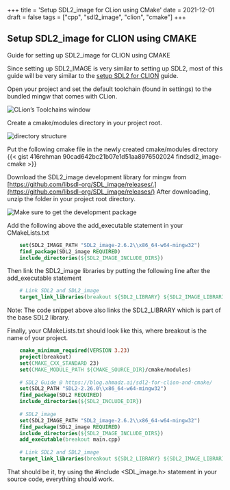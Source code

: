 +++
title = 'Setup SDL2_image for CLion using CMake'
date = 2021-12-01
draft = false
tags = ["cpp", "sdl2_image", "clion", "cmake"]
+++

## Setup SDL2_image for CLION using CMAKE

Guide for setting up SDL2_image for CLION using CMAKE

Since setting up SDL2_IMAGE is very similar to setting up SDL2, most of this guide will be very similar to the [setup SDL2 for CLION](https://blog.ahmadz.ai/sdl2-for-clion-and-cmake/) guide.

Open your project and set the default toolchain (found in settings) to the bundled mingw that comes with CLion.

![CLion’s Toolchains window](https://cdn-images-1.medium.com/max/2000/0*Pv3cW9hg0ZuxxY1k.png)

Create a cmake/modules directory in your project root.

![directory structure](https://cdn-images-1.medium.com/max/2000/1*WbAHOJFxwBsrjTbtU99EOQ.png)

Put the following cmake file in the newly created cmake/modules directory
{{< gist 416rehman 90cad642bc21b07e1d51aa8976502024 findsdl2_image-cmake >}}

Download the SDL2_image development library for mingw from [https://github.com/libsdl-org/SDL_image/releases/.](https://github.com/libsdl-org/SDL_image/releases/) After downloading, unzip the folder in your project root directory.

![Make sure to get the development package](https://cdn-images-1.medium.com/max/2410/1*dZXz-xDxTX2ZdspwYkfueA.png)

Add the following above the add_executable statement in your CMakeLists.txt
```cmake
    set(SDL2_IMAGE_PATH "SDL2_image-2.6.2\\x86_64-w64-mingw32") 
    find_package(SDL2_image REQUIRED) 
    include_directories(${SDL2_IMAGE_INCLUDE_DIRS})
```

Then link the SDL2_image libraries by putting the following line after the add_executable statement
```cmake
    # Link SDL2 and SDL2_image 
    target_link_libraries(breakout ${SDL2_LIBRARY} ${SDL2_IMAGE_LIBRARIES})
```

Note: The code snippet above also links the SDL2_LIBRARY which is part of the base SDL2 library.

Finally, your CMakeLists.txt should look like this, where breakout is the name of your project.
```cmake
    cmake_minimum_required(VERSION 3.23) 
    project(breakout) 
    set(CMAKE_CXX_STANDARD 23) 
    set(CMAKE_MODULE_PATH ${CMAKE_SOURCE_DIR}/cmake/modules) 
    
    # SDL2 Guide @ https://blog.ahmadz.ai/sdl2-for-clion-and-cmake/ 
    set(SDL2_PATH "SDL2-2.26.0\\x86_64-w64-mingw32") 
    find_package(SDL2 REQUIRED) 
    include_directories(${SDL2_INCLUDE_DIR})
     
    # SDL2_image 
    set(SDL2_IMAGE_PATH "SDL2_image-2.6.2\\x86_64-w64-mingw32") 
    find_package(SDL2_image REQUIRED) 
    include_directories(${SDL2_IMAGE_INCLUDE_DIRS}) 
    add_executable(breakout main.cpp) 
    
    # Link SDL2 and SDL2_image 
    target_link_libraries(breakout ${SDL2_LIBRARY} ${SDL2_IMAGE_LIBRARIES})
```

That should be it, try using the #include <SDL_image.h> statement in your source code, everything should work.
